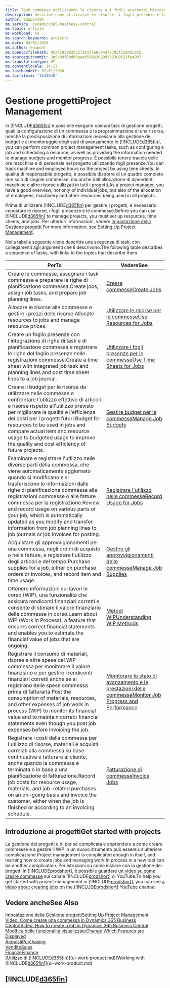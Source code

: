 ```yaml
---
title: Task commesse utilizzando le risorse e i fogli presenze| Microsoft Docs
description: Descrive come utilizzare le risorse, i fogli presenze e le commesse per gestire progetti.
author: edupont04
ms.service: dynamics365-business-central
ms.topic: article
ms.workload: na
ms.search.keywords: projects
ms.date: 04/01/2020
ms.author: edupont
ms.openlocfilehash: 05a41839035c271b1f3e8c94d76702f1384d5025
ms.sourcegitcommit: 3e9c89f90db5eaed599630299353300621fe4007
ms.translationtype: HT
ms.contentlocale: it-IT
ms.lasthandoff: 07/01/2020
ms.locfileid: "3529040"
---
```

# <a name="project-management"></a><span data-ttu-id="aacf5-103">Gestione progetti</span><span class="sxs-lookup"><span data-stu-id="aacf5-103">Project Management</span></span>
<span data-ttu-id="aacf5-104">In [!INCLUDE[d365fin](includes/d365fin_md.md)] è possibile eseguire comuni task di gestione progetti, quali la configurazione di un commessa o la programmazione di una risorsa, nonché la predisposizione di informazioni necessarie alla gestione dei budget e al monitoraggio degli stati di avanzamento.</span><span class="sxs-lookup"><span data-stu-id="aacf5-104">In [!INCLUDE[d365fin](includes/d365fin_md.md)], you can perform common project management tasks, such as configuring a job and scheduling a resource, as well as providing the information needed to manage budgets and monitor progress.</span></span> <span data-ttu-id="aacf5-105">È possibile tenere traccia delle ore macchina e di personale nel progetto utilizzando fogli presenze.</span><span class="sxs-lookup"><span data-stu-id="aacf5-105">You can track machine and employee hours on the project by using time sheets.</span></span> <span data-ttu-id="aacf5-106">In qualità di responsabile progetto, è possibile disporre di un quadro completo non solo di singole commesse, ma anche dell'allocazione di dipendenti, macchine e altre risorse utilizzati in tutti i progetti.</span><span class="sxs-lookup"><span data-stu-id="aacf5-106">As a project manager, you have a good overview, not only of individual jobs, but also of the allocation of employees, machinery and other resources being used in all projects.</span></span>

<span data-ttu-id="aacf5-107">Prima di utilizzare [!INCLUDE[d365fin](includes/d365fin_md.md)] per gestire i progetti, è necessario impostare le risorse, i fogli presenze e le commesse.</span><span class="sxs-lookup"><span data-stu-id="aacf5-107">Before you can use [!INCLUDE[d365fin](includes/d365fin_md.md)] to manage projects, you must set up resources, time sheets, and jobs.</span></span> <span data-ttu-id="aacf5-108">Per ulteriori informazioni, vedere [Impostazione della Gestione progetti](projects-setup-projects.md).</span><span class="sxs-lookup"><span data-stu-id="aacf5-108">For more information, see [Setting Up Project Management](projects-setup-projects.md).</span></span>  

<span data-ttu-id="aacf5-109">Nella tabella seguente viene descritta una sequenza di task, con collegamenti agli argomenti che li descrivono.</span><span class="sxs-lookup"><span data-stu-id="aacf5-109">The following table describes a sequence of tasks, with links to the topics that describe them.</span></span>

| <span data-ttu-id="aacf5-110">Per</span><span class="sxs-lookup"><span data-stu-id="aacf5-110">To</span></span> | <span data-ttu-id="aacf5-111">Vedere</span><span class="sxs-lookup"><span data-stu-id="aacf5-111">See</span></span> |
| --- | --- |
| <span data-ttu-id="aacf5-112">Creare le commesse, assegnare i task commesse e preparare le righe di pianificazione commessa.</span><span class="sxs-lookup"><span data-stu-id="aacf5-112">Create jobs, assign job tasks, and prepare job planning lines.</span></span> |[<span data-ttu-id="aacf5-113">Creare commesse</span><span class="sxs-lookup"><span data-stu-id="aacf5-113">Create Jobs</span></span>](projects-how-create-jobs.md) |
| <span data-ttu-id="aacf5-114">Allocare le risorse alle commesse e gestire i prezzi delle risorse.</span><span class="sxs-lookup"><span data-stu-id="aacf5-114">Allocate resources to jobs and manage resource prices.</span></span> |[<span data-ttu-id="aacf5-115">Utilizzare le risorse per le commesse</span><span class="sxs-lookup"><span data-stu-id="aacf5-115">Use Resources for Jobs</span></span>](projects-how-use-resources.md) |
| <span data-ttu-id="aacf5-116">Creare un foglio presenze con l'integrazione di righe di task e di pianificazione commessa e registrare le righe del foglio presenze nelle registrazioni commesse.</span><span class="sxs-lookup"><span data-stu-id="aacf5-116">Create a time sheet with integrated job task and planning lines and post time sheet lines to a job journal.</span></span> |[<span data-ttu-id="aacf5-117">Utilizzare i fogli presenze per le commesse</span><span class="sxs-lookup"><span data-stu-id="aacf5-117">Use Time Sheets for Jobs</span></span>](projects-how-use-time-sheets.md) |
| <span data-ttu-id="aacf5-118">Creare il budget per le risorse da utilizzare nelle commesse e confrontare l'utilizzo effettivo di articoli e risorse rispetto all'utilizzo previsto per migliorare la qualità e l'efficienza dei costi per i progetti futuri.</span><span class="sxs-lookup"><span data-stu-id="aacf5-118">Budget for resources to be used in jobs and compare actual item and resource usage to budgeted usage to improve the quality and cost efficiency of future projects.</span></span> |[<span data-ttu-id="aacf5-119">Gestire budget per le commesse</span><span class="sxs-lookup"><span data-stu-id="aacf5-119">Manage Job Budgets</span></span>](projects-how-manage-budgets.md) |
| <span data-ttu-id="aacf5-120">Esaminare e registrare l'utilizzo nelle diverse parti della commessa, che viene automaticamente aggiornato quando si modificano e si trasferiscono le informazioni dalle righe di pianificazione commessa alle registrazioni commesse o alle fatture commessa per la registrazione.</span><span class="sxs-lookup"><span data-stu-id="aacf5-120">Review and record usage on various parts of your job, which is automatically updated as you modify and transfer information from job planning lines to job journals or job invoices for posting.</span></span> |[<span data-ttu-id="aacf5-121">Registrare l'utilizzo nelle commesse</span><span class="sxs-lookup"><span data-stu-id="aacf5-121">Record Usage for Jobs</span></span>](projects-how-record-job-usage.md) |
| <span data-ttu-id="aacf5-122">Acquistare gli approvvigionamenti per una commessa, negli ordini di acquisto o nelle fatture, e registrare l'utilizzo degli articoli e del tempo.</span><span class="sxs-lookup"><span data-stu-id="aacf5-122">Purchase supplies for a job, either on purchase orders or invoices, and record item and time usage.</span></span> |[<span data-ttu-id="aacf5-123">Gestire gli approvvigionamenti delle commesse</span><span class="sxs-lookup"><span data-stu-id="aacf5-123">Manage Job Supplies</span></span>](projects-how-manage-project-supplies.md) |
| <span data-ttu-id="aacf5-124">Ottenere informazioni sui lavori in corso (WIP), una funzionalità che assicura rendiconti finanziari corretti e consente di stimare il valore finanziario delle commesse in corso.</span><span class="sxs-lookup"><span data-stu-id="aacf5-124">Learn about WIP (Work in Process), a feature that ensures correct financial statements and enables you to estimate the financial value of jobs that are ongoing.</span></span> |[<span data-ttu-id="aacf5-125">Metodi WIP</span><span class="sxs-lookup"><span data-stu-id="aacf5-125">Understanding WIP Methods</span></span>](projects-understanding-wip.md) |
| <span data-ttu-id="aacf5-126">Registrare il consumo di materiali, risorse e altre spese del WIP commessa per monitorare il valore finanziario e per gestire i rendiconti finanziari corretti anche se si registrano delle spese commessa prima di fatturarla.</span><span class="sxs-lookup"><span data-stu-id="aacf5-126">Post the consumption of materials, resources, and other expenses of job work in process (WIP) to monitor its financial value and to maintain correct financial statements even though you post job expenses before invoicing the job.</span></span> |[<span data-ttu-id="aacf5-127">Monitorare lo stato di avanzamento e le prestazioni delle commesse</span><span class="sxs-lookup"><span data-stu-id="aacf5-127">Monitor Job Progress and Performance</span></span>](projects-how-monitor-progress-performance.md) |
| <span data-ttu-id="aacf5-128">Registrare i costi della commessa per l'utilizzo di risorse, materiali e acquisti correlati alla commessa su base continuativa e fatturare al cliente, anche quando la commessa è terminata o in base a una pianificazione di fatturazione.</span><span class="sxs-lookup"><span data-stu-id="aacf5-128">Record job costs for resource usage, materials, and job-related purchases on an on-going basis and invoice the customer, either when the job is finished or according to an invoicing schedule.</span></span> |[<span data-ttu-id="aacf5-129">Fatturazione di commesse</span><span class="sxs-lookup"><span data-stu-id="aacf5-129">Invoice Jobs</span></span>](projects-how-invoice-jobs.md) |

## <a name="get-started-with-projects"></a><span data-ttu-id="aacf5-130">Introduzione ai progetti</span><span class="sxs-lookup"><span data-stu-id="aacf5-130">Get started with projects</span></span>

<span data-ttu-id="aacf5-131">La gestione dei progetti è di per sé complicata e apprendere a come creare commesse e a gestire il WIP in un nuovo strumento può essere un'ulteriore complicazione.</span><span class="sxs-lookup"><span data-stu-id="aacf5-131">Project management is complicated enough in itself, and learning how to create jobs and managing work in process in a new tool can be another complication.</span></span> <span data-ttu-id="aacf5-132">Per istruzioni su come iniziare con la gestione dei progetti in [!INCLUDE[prodshort](includes/prodshort.md)], è possibile guardare [un video su come creare commesse](https://www.youtube.com/watch?v=VqaPWr7BWmw) sul canale [!INCLUDE[prodshort](includes/prodshort.md)] di YouTube.</span><span class="sxs-lookup"><span data-stu-id="aacf5-132">To help you get started with project management in [!INCLUDE[prodshort](includes/prodshort.md)], you can see [a video about creating jobs](https://www.youtube.com/watch?v=VqaPWr7BWmw) on the [!INCLUDE[prodshort](includes/prodshort.md)] YouTube channel.</span></span>  

## <a name="see-also"></a><span data-ttu-id="aacf5-133">Vedere anche</span><span class="sxs-lookup"><span data-stu-id="aacf5-133">See Also</span></span>

[<span data-ttu-id="aacf5-134">Impostazione della Gestione progetti</span><span class="sxs-lookup"><span data-stu-id="aacf5-134">Setting Up Project Management</span></span>](projects-setup-projects.md)  
[<span data-ttu-id="aacf5-135">Video: Come creare una commessa in Dynamics 365 Business Central</span><span class="sxs-lookup"><span data-stu-id="aacf5-135">Video: How to create a job in Dynamics 365 Business Central</span></span>](https://www.youtube.com/watch?v=VqaPWr7BWmw)  
[<span data-ttu-id="aacf5-136">Modifica delle funzionalità visualizzate</span><span class="sxs-lookup"><span data-stu-id="aacf5-136">Change Which Features are Displayed</span></span>](ui-experiences.md)  
[<span data-ttu-id="aacf5-137">Acquisti</span><span class="sxs-lookup"><span data-stu-id="aacf5-137">Purchasing</span></span>](purchasing-manage-purchasing.md)  
[<span data-ttu-id="aacf5-138">Vendite</span><span class="sxs-lookup"><span data-stu-id="aacf5-138">Sales</span></span>](sales-manage-sales.md)  
[<span data-ttu-id="aacf5-139">Finanze</span><span class="sxs-lookup"><span data-stu-id="aacf5-139">Finance</span></span>](finance.md)  
<span data-ttu-id="aacf5-140">[Utilizzo di [!INCLUDE[d365fin](includes/d365fin_md.md)]](ui-work-product.md)</span><span class="sxs-lookup"><span data-stu-id="aacf5-140">[Working with [!INCLUDE[d365fin](includes/d365fin_md.md)]](ui-work-product.md)</span></span>  

## [!INCLUDE[d365fin](includes/free_trial_md.md)]  
